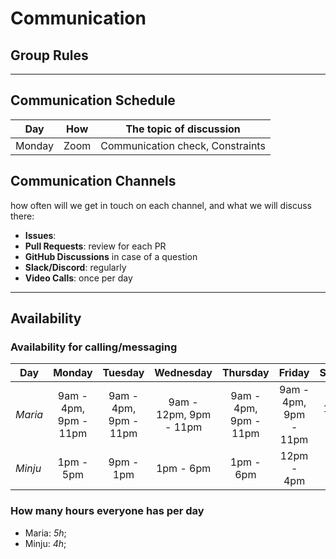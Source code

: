 # Communication

## Group Rules

<!-- any general rules you'd like to set for your group? -->

---

## Communication Schedule

| Day    | How  | The topic of discussion          |
| ------ | :--: | -------------------------------- |
| Monday | Zoom | Communication check, Constraints |

## Communication Channels

how often will we get in touch on each channel, and what we will discuss there:

- **Issues**:
- **Pull Requests**: review for each PR
- **GitHub Discussions** in case of a question
- **Slack/Discord**: regularly
- **Video Calls**: once per day

---

## Availability

### Availability for calling/messaging

| Day     |        Monday         |        Tuesday        |       Wednesday        |       Thursday        |        Friday         |  Saturday  |   Sunday   |
| ------- | :-------------------: | :-------------------: | :--------------------: | :-------------------: | :-------------------: | :--------: | :--------: |
| _Maria_ | 9am - 4pm, 9pm - 11pm | 9am - 4pm, 9pm - 11pm | 9am - 12pm, 9pm - 11pm | 9am - 4pm, 9pm - 11pm | 9am - 4pm, 9pm - 11pm | 11am - 1pm | 9pm - 12am |
| _Minju_ |       1pm - 5pm       |       9pm - 1pm       |       1pm - 6pm        |       1pm - 6pm       |      12pm - 4pm       | 9pm - 1pm  | 12pm - 6pm |

### How many hours everyone has per day

- Maria: _5h_;
- Minju: _4h_;

<!--## Asking for Help

There's a fine line between confidently learning from your mistakes, and
stubbornly getting no where. Here is a general guide for when to ask for help
based on how long you've been stuck on the same problem:

1. _0 -> 30 min_: Try on your own
2. _30 -> 60 min_: Ask your group for help
3. _60+ min_: Tag your coaches in Slack or GitHub-->
